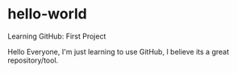 # hello-world
Learning GitHub: First Project

Hello Everyone, I'm just learning to use GitHub, I believe its a great repository/tool.
